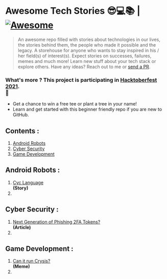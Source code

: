 # Awesome Tech Stories 😎💻📚 | [![Awesome](https://cdn.rawgit.com/sindresorhus/awesome/d7305f38d29fed78fa85652e3a63e154dd8e8829/media/badge.svg)](https://github.com/sindresorhus/awesome)

> An awesome repo filled with stories about technologies in our lives, the stories behind them, the people who made it possible and the legacy. A storehouse for anyone who wants
> to stay inspired in his / her field(s) of interest(s).
> Expect stories on successes, failures, memes and much more!
> Learn new stuff about your tech stack or explore others. 
> Have any ideas? Reach out to me or [send a PR](https://github.com/SwapnilChand/awesome-tech-stories/blob/main/CONTRIBUTING.md).

### What's more ? This project is participating in [Hacktoberfest 2021](https://hacktoberfest.digitalocean.com/).<br> 🤩
  - Get a chance to win a free tee or plant a tree in your name!
  - Learn and get started with this beginner friendly repo if you are new to GitHub.
 
## Contents :
 1. [Android Robots](#android-robots)
 2. [Cyber Security](#cyber-security)
 3. [Game Development](#game-development)


## Android Robots :
  1. [Cyc Language](https://moral-robots.com/feature/cyc-making-computers-with-common-sense/)<br>**(Story)**
  2. 

## Cyber Security :
  1. [Next Generation of Phishing 2FA Tokens?](https://breakdev.org/evilginx-2-next-generation-of-phishing-2fa-tokens/)<br>**(Article)**
  2.
  
## Game Development :
  1. [Can it run Crysis?](https://knowyourmeme.com/memes/but-can-it-run-crysis)<br>**(Meme)**
  2.  
